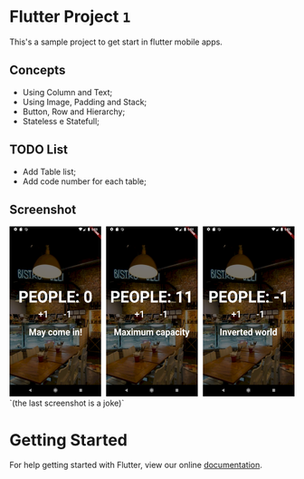 # Flutter Project `1`
This's a sample project  to get start in flutter mobile apps.

## Concepts
- Using Column and Text;
- Using Image, Padding and Stack;
- Button, Row and Hierarchy; 
- Stateless e Statefull;

## TODO List
- Add Table list;
- Add code number for each table;


## Screenshot
<img src="https://github.com/robertokbr/Flutter_Restaurant_PeopleCounter/blob/master/screenshot.png" height="300em" /> 
`(the last screenshot is a joke)`

# Getting Started
For help getting started with Flutter, view our online
[documentation](https://flutter.io/).
